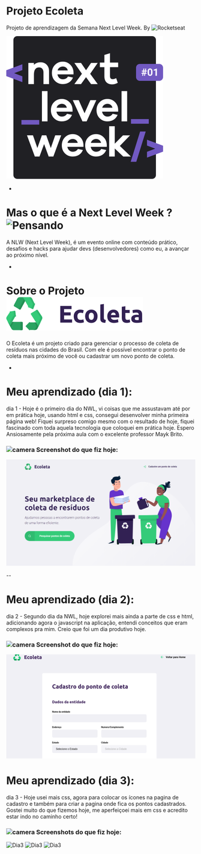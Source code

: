 # Projeto Ecoleta
Projeto de aprendizagem da Semana Next Level Week. By ![Rocketseat](https://raw.githubusercontent.com/bmndx/next-level-week-starter/4e4b2f3335ebf0857f2da9ef1d2150651ee5faf1/img/rocketseat.svg)


![Next Level Week](img/nwl.svg)

-

# Mas o que é a Next Level Week ? ![Pensando](https://pngimage.net/wp-content/uploads/2018/06/think-emoji-png-6.png)

A NLW (Next Level Week), é um evento online com conteúdo prático, desafios e hacks para ajudar devs (desenvolvedores) como eu, a avançar ao próximo nível.

-

# Sobre o Projeto ![Ecoleta](public/assets/logo.svg)

O Ecoleta é um projeto criado para gerenciar o processo de coleta de resíduos nas cidades do Brasil. Com ele é possível encontrar o ponto de coleta mais próximo de você ou cadastrar um novo ponto de coleta.

-

# Meu aprendizado (dia 1):

dia 1 - Hoje é o primeiro dia do NWL, vi coisas que me assustavam até por em prática hoje, usando html e css, consegui desenvolver minha primeira página web! Fiquei surpreso comigo mesmo com o resultado de hoje, fiquei fascinado com toda aquela tecnologia que coloquei em prática hoje. Espero Ansiosamente pela próxima aula com o excelente professor Mayk Brito.

### ![camera](https://github.githubassets.com/images/icons/emoji/unicode/1f4f7.png) Screenshot do que fiz hoje:

![HomePageProjeto](img/homePageEcoleta.png)

--

# Meu aprendizado (dia 2):

dia 2 - Segundo dia da NWL, hoje explorei mais ainda a parte de css e html, adicionando agora o javascript na aplicação, entendi conceitos que eram complexos pra mim. Creio que foi um dia produtivo hoje.

### ![camera](https://github.githubassets.com/images/icons/emoji/unicode/1f4f7.png) Screenshot do que fiz hoje:

![PageCadastro](img/cadastroPage.png)

# Meu aprendizado (dia 3):

dia 3 - Hoje usei mais css, agora para colocar os ícones na pagina de cadastro e também
para criar a pagina onde fica os pontos cadastrados. Gostei muito do que fizemos hoje,
me aperfeiçoei mais em css e acredito estar indo no caminho certo!

### ![camera](https://github.githubassets.com/images/icons/emoji/unicode/1f4f7.png) Screenshots do que fiz hoje:

![Dia3](img/paginacaCadastro) 
![Dia3](img/paginaCadastro2)
![Dia3](img/jaCadastrado)
